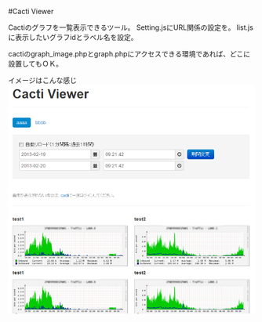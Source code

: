 #Cacti Viewer

Cactiのグラフを一覧表示できるツール。  Setting.jsにURL関係の設定を。 list.jsに表示したいグラフidとラベル名を設定。

cactiのgraph_image.phpとgraph.phpにアクセスできる環境であれば、どこに設置してもＯＫ。

イメージはこんな感じ  
![Alt text](/demoimg/img.png)
